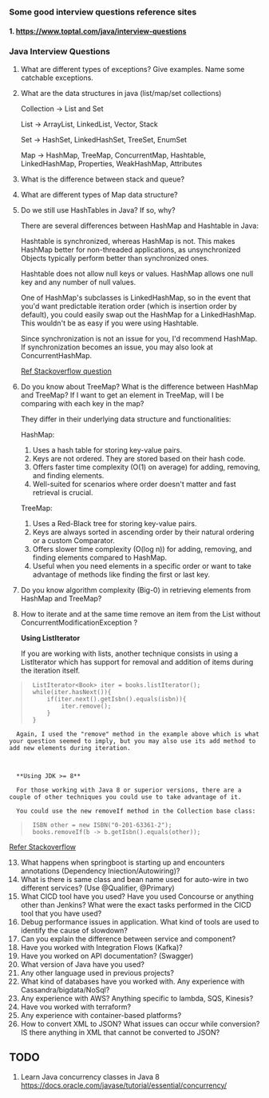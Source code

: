 
### Some good interview questions reference sites
#### 1. https://www.toptal.com/java/interview-questions

### Java Interview Questions
1. What are different types of exceptions? Give examples. Name some catchable exceptions.
2. What are the data structures in java (list/map/set collections)

   Collection -> List and Set

   List -> ArrayList, LinkedList, Vector, Stack

   Set -> HashSet, LinkedHashSet, TreeSet, EnumSet

   Map -> HashMap, TreeMap, ConcurrentMap, Hashtable, LinkedHashMap, Properties, WeakHashMap, Attributes
   
4. What is the difference between stack and queue?
5. What are different types of Map data structure?
6. Do we still use HashTables in Java? If so, why?

   There are several differences between HashMap and Hashtable in Java:

   Hashtable is synchronized, whereas HashMap is not. This makes HashMap better for non-threaded applications, as unsynchronized Objects typically perform better       than synchronized ones.

   Hashtable does not allow null keys or values. HashMap allows one null key and any number of null values.

   One of HashMap's subclasses is LinkedHashMap, so in the event that you'd want predictable iteration order (which is insertion order by default), you could easily swap out the HashMap for a LinkedHashMap. This wouldn't be as easy if you were using Hashtable.

   Since synchronization is not an issue for you, I'd recommend HashMap. If synchronization becomes an issue, you may also look at ConcurrentHashMap.

   [Ref Stackoverflow question](https://stackoverflow.com/questions/40471/what-are-the-differences-between-a-hashmap-and-a-hashtable-in-java)

8. Do you know about TreeMap? What is the difference between HashMap and TreeMap? If I want to get an element in TreeMap, will I be comparing with each key in the map?

   They differ in their underlying data structure and functionalities:
   
   HashMap:
   
   1. Uses a hash table for storing key-value pairs.
   1. Keys are not ordered. They are stored based on their hash code.
   1. Offers faster time complexity (O(1) on average) for adding, removing, and finding elements.
   1. Well-suited for scenarios where order doesn't matter and fast retrieval is crucial.

   
   TreeMap:
   
   1. Uses a Red-Black tree for storing key-value pairs.
   1. Keys are always sorted in ascending order by their natural ordering or a custom Comparator.
   1. Offers slower time complexity (O(log n)) for adding, removing, and finding elements compared to HashMap.
   1. Useful when you need elements in a specific order or want to take advantage of methods like finding the first or last key.

   
10. Do you know algorithm complexity (Big-0) in retrieving elements from HashMap and TreeMap?
11. How to iterate and at the same time remove an item from the List without ConcurrentModificationException ?

      **Using ListIterator**
      
      If you are working with lists, another technique consists in using a ListIterator which has support for removal and addition of items during the iteration itself.
      
>      ListIterator<Book> iter = books.listIterator();
>      while(iter.hasNext()){
>          if(iter.next().getIsbn().equals(isbn)){
>              iter.remove();
>          }
>      }

      Again, I used the "remove" method in the example above which is what your question seemed to imply, but you may also use its add method to add new elements during iteration.


      
      **Using JDK >= 8**
      
      For those working with Java 8 or superior versions, there are a couple of other techniques you could use to take advantage of it.
      
      You could use the new removeIf method in the Collection base class:
      
>      ISBN other = new ISBN("0-201-63361-2");
>      books.removeIf(b -> b.getIsbn().equals(other));


[Refer Stackoverflow](https://stackoverflow.com/questions/10431981/remove-elements-from-collection-while-iterating)
     
13. What happens when springboot is starting up and encounters annotations (Dependency
Iniection/Autowiring)?
14. What is there is same class and bean name used for auto-wire in two different services? (Use @Qualifier, @Primary)
15. What CICD tool have you used? Have you used Concourse or anything other than Jenkins? What were the exact tasks performed in the CICD tool that you have used?
16. Debug performance issues in application. What kind of tools are used to identify the cause of slowdown?
17. Can you explain the difference between service and component?
18. Have you worked with Integration Flows (Kafka)?
19. Have you worked on API documentation? (Swagger)
20. What version of Java have you used?
21. Any other language used in previous projects?
22. What kind of databases have you worked with. Any experience with Cassandra/bigdata/NoSql?
23. Any experience with AWS? Anything specific to lambda, SQS, Kinesis?
24. Have vou worked with terraform?
25. Any experience with container-based platforms?
26. How to convert XML to JSON? What issues can occur while conversion? IS there anything in XML that cannot be converted to JSON?


## TODO
1. Learn Java concurrency classes in Java 8 https://docs.oracle.com/javase/tutorial/essential/concurrency/

